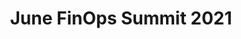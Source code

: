 ---
title: June FinOps Summit 2021
description: View the Summit which includes keynotes on Accurate Forecasting, Tracking Cloud TCO and Multi-Cloud.
date-added: Jun 2021
type: Video
source: Foundation Contribution
label: 
link: https://youtu.be/FziyJt-GIDY
cloud-provider: 
  - Multi-Cloud
framework-capabilities:
  - Forecasting
permalink: /resources/not-here/
weight: 30
listing: true
---